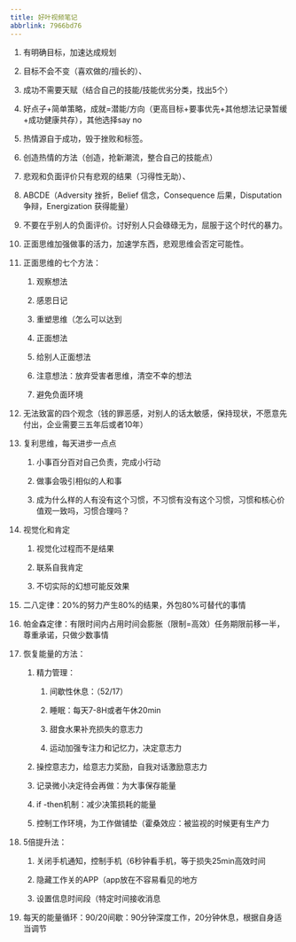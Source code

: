 ```yaml
---
title: 好叶视频笔记
abbrlink: 7966bd76
---
```



1. 有明确目标，加速达成规划
    
2. 目标不会不变（喜欢做的/擅长的）、
    
3. 成功不需要天赋（结合自己的技能/技能优劣分类，找出5个）
    
4. 好点子+简单策略，成就=潜能/方向（更高目标+要事优先+其他想法记录暂缓+成功健康共存），其他选择say no
    <!--more-->
5. 热情源自于成功，毁于挫败和标签。
    
6. 创造热情的方法（创造，抢新潮流，整合自己的技能点）
    
7. 悲观和负面评价只有悲观的结果（习得性无助）、
    
8. ABCDE（Adversity 挫折，Belief 信念，Consequence 后果，Disputation 争辩，Energization 获得能量）
    
9. 不要在乎别人的负面评价。讨好别人只会碌碌无为，屈服于这个时代的暴力。
    
10. 正面思维加强做事的活力，加速学东西，悲观思维会否定可能性。
    
11. 正面思维的七个方法：
    
    1. 观察想法
        
    2. 感恩日记
        
    3. 重塑思维（怎么可以达到
        
    4. 正面想法
        
    5. 给别人正面想法
        
    6. 注意想法：放弃受害者思维，清空不幸的想法
        
    7. 避免负面环境
        
12. 无法致富的四个观念（钱的罪恶感，对别人的话太敏感，保持现状，不愿意先付出，企业需要三五年后或者10年）
    
13. 复利思维，每天进步一点点
    
    1. 小事百分百对自己负责，完成小行动
        
    2. 做事会吸引相似的人和事
        
    3. 成为什么样的人有没有这个习惯，不习惯有没有这个习惯，习惯和核心价值观一致吗，习惯合理吗？
        
14. 视觉化和肯定
    
    1. 视觉化过程而不是结果
        
    2. 联系自我肯定
        
    3. 不切实际的幻想可能反效果
        
15. 二八定律：20%的努力产生80%的结果，外包80%可替代的事情
    
16. 帕金森定律：有限时间内占用时间会膨胀（限制=高效）任务期限前移一半，尊重承诺，只做少数事情
    
17. 恢复能量的方法：
    
    1. 精力管理：
        
        1. 间歇性休息：（52/17）
            
        2. 睡眠：每天7-8H或者午休20min
            
        3. 甜食水果补充损失的意志力
            
        4. 运动加强专注力和记忆力，决定意志力
            
    2. 操控意志力，给意志力奖励，自我对话激励意志力
        
    3. 记录微小决定待会再做：为大事保存能量
        
    4. if -then机制：减少决策损耗的能量
        
    5. 控制工作环境，为工作做铺垫（霍桑效应：被监视的时候更有生产力
        
18. 5倍提升法：
    
    1. 关闭手机通知，控制手机（6秒钟看手机，等于损失25min高效时间
        
    2. 隐藏工作关的APP（app放在不容易看见的地方
        
    3. 设置信息时间段（特定时间接收消息
        
19. 每天的能量循环：90/20间歇：90分钟深度工作，20分钟休息，根据自身适当调节